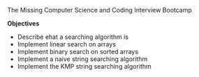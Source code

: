 The Missing Computer Science and Coding Interview Bootcamp

**Objectives**

* Describe ehat a searching algorithm is
* Implement linear search on arrays
* Implement binary search on sorted arrays
* Implement a naive string searching algorithm
* Implement the KMP string searching algorithm